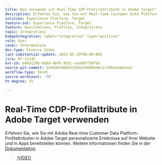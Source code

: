 ```yaml
---
title: Wie verwende ich Real-Time CDP-Profilattribute in Adobe Target?
description: Erfahren Sie, wie Sie mit Real-time Customer Data Platform-Profilattributen in Adobe Target personalisierte Erlebnisse auf Ihrer Website und in Apps bereitstellen können.
solution: Experience Platform, Target
feature-set: Experience Platform, Target
feature: Destinations, Profiles, Integrations
topic: Integrations
badgeIntegration: label="Integration" type="positive"
role: User
level: Intermediate
doc-type: Feature Video
last-substantial-update: 2023-05-19T00:00:00Z
jira: KT-13142
exl-id: a469129b-0d8d-4bfb-963c-cea9dff58f6d
source-git-commit: 143da6340b932563a3309bb46c1c7091e0ab2ee2
workflow-type: tm+mt
source-wordcount: '74'
ht-degree: 1%

---
```


# Real-Time CDP-Profilattribute in Adobe Target verwenden

Erfahren Sie, wie Sie mit Adobe Real-time Customer Data Platform-Profilattributen in Adobe Target personalisierte Erlebnisse auf Ihrer Website und in Apps bereitstellen können. Weitere Informationen finden Sie in der [Dokumentation](https://experienceleague.adobe.com/docs/target/using/integrate/integrating-with-rtcdp.html).

>[!VIDEO](https://video.tv.adobe.com/v/3419318/?learn=on)
